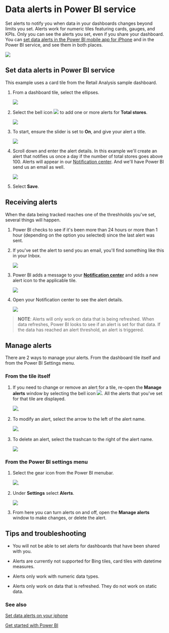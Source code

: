 <properties
   pageTitle="Set data alerts in the Power BI service"
   description="Learn to set alerts to notify you when data in your dashboards changes beyond limits you set in Microsoft Power BI service."
   services="powerbi"
   documentationCenter=""
   authors="mihart"
   manager="mblythe"
   backup=""
   editor=""
   tags=""
   qualityFocus="no"
   qualityDate=""/>

<tags
   ms.service="powerbi"
   ms.devlang="NA"
   ms.topic="article"
   ms.tgt_pltfrm="NA"
   ms.workload="powerbi"
   ms.date="07/06/2016"
   ms.author="mihart"/>

# Data alerts in Power BI service

Set alerts to notify you when data in your dashboards changes beyond limits you set.  Alerts work for numeric tiles featuring cards, gauges, and KPIs. Only you can see the alerts you set, even if you share your dashboard. You can [set data alerts in the Power BI mobile app for iPhone](powerbi-mobile-set-data-alerts-in-the-iphone-app.md) and in the Power BI service, and see them in both places.

![](media/powerbi-service-set-data-alerts/powerbi-alert-types.png)

## Set data alerts in Power BI service

This example uses a card tile from the Retail Analysis sample dashboard.

1.  From a dashboard tile, select the ellipses.

    ![](media/powerbi-service-set-data-alerts/powerbi-card.png)

2.  Select the bell icon ![](media/powerbi-mobile-set-data-alerts-in-the-iphone-app/PBI_iPhoneBellIconUnselect.png) to add one or more alerts for **Total stores**.

    ![](media/powerbi-service-set-data-alerts/powerbi-set-alert.png)

3.  To start, ensure the slider is set to **On**, and give your alert a title.

    ![](media/powerbi-service-set-data-alerts/powerbi-alert-title.png)

4.  Scroll down and enter the alert details.  In this example we'll create an alert that notifies us once a day if the number of total stores goes above 100. Alerts will appear in our [Notification center](powerbi-service-notification-center.md). And we'll have Power BI send us an email as well.

    ![](media/powerbi-service-set-data-alerts/powerbi-set-alert-details.png)

5. Select **Save**.



##    Receiving alerts
When the data being tracked reaches one of the threshholds you've set, several things will happen.

1.  Power BI checks to see if it's been more than 24 hours or more than 1 hour (depending on the option you selected) since the last alert was sent.

2.  If you've set the alert to send you an email, you'll find something like this in your Inbox.

    ![](media/powerbi-service-set-data-alerts/powerbi-alerts-email.png)

3.  Power BI adds a message to your [**Notification center**](powerbi-service-notification-center.md) and adds a new alert icon to the applicable tile.

    ![](media/powerbi-service-set-data-alerts/powerbi-alert-notifications.png)

4. Open your Notification center to see the alert details.

    ![](media/powerbi-service-set-data-alerts/powerbi-alert-notfication.png)

>**NOTE**: Alerts will only work on data that is being refreshed. When data refreshes, Power BI looks to see if an alert is set for that data. If the data has reached an alert threshold, an alert is triggered.


## Manage alerts
There are 2 ways to manage your alerts.  From the dashboard tile itself and from the Power BI Settings menu.

###   From the tile itself

1. If you need to change or remove an alert for a tile, re-open the **Manage alerts** window by selecting the bell icon ![](media/powerbi-mobile-set-data-alerts-in-the-iphone-app/PBI_iPhoneBellIconUnselect.png). All the alerts that you've set for that tile are displayed.

    ![](media/powerbi-service-set-data-alerts/powerbi-see-alerts.png).

2. To modify an alert, select the arrow to the left of the alert name.

    ![](media/powerbi-service-set-data-alerts/powerbi-see-alerts-arrow.png).

3. To delete an alert, select the trashcan to the right of the alert name.

      ![](media/powerbi-service-set-data-alerts/powerbi-see-alerts-delete.png)

###   From the Power BI settings menu
1. Select the gear icon from the Power BI menubar.

    ![](media/powerbi-service-set-data-alerts/powerbi-gear-icon.png).

2. Under **Settings** select **Alerts**.

    ![](media/powerbi-service-set-data-alerts/powerbi-alert-settings.png)

3. From here you can turn alerts on and off, open the **Manage alerts** window to make changes, or delete the alert.




## Tips and troubleshooting

-  You will not be able to set alerts for dashboards that have been shared with you.

-  Alerts are currently not supported for Bing tiles, card tiles with datetime measures.

-  Alerts only work with numeric data types.

-  Alerts only work on data that is refreshed. They do not work on static data.

### See also
[Set data alerts on your iphone](powerbi-mobile-set-data-alerts-in-the-iphone-app.md)

[Get started with Power BI](powerbi-service-get-started.md)
